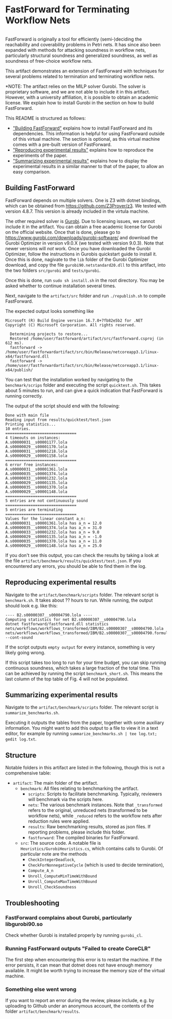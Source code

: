 <div style="display: flex; align-items: center; justify-content: center;">
  <h1>FastForward for Terminating Workflow Nets&nbsp;</h1>
</div>

FastForward is originally a tool for efficiently (semi-)deciding the reachability and coverability problems in Petri nets.
It has since also been expanded with methods for attacking
soundness in workflow nets, particularly structural soundness and generalized soundness, as well as soundness of free-choice workflow nets.

This artifact demonstrates an extension of FastForward with techniques for
several problems related to termination and terminating workflow nets.

*NOTE: The artifact relies on the MILP solver Gurobi.
The solver is proprietary software, and we are not able
to include it in this artifact.
However, with a university affiliation, it is possible to obtain an
academic license. We explain how to install Gurobi in
the section on how to build FastForward.


This README is structured as follows:

- ["Building FastForward"](#compiling-fastforward) explains
how to install FastForward and its dependencies.
This information is helpful for using FastForward outside of this virtual machine. The section is
optional, as this virtual machine comes with a pre-built version of FastForward.
- ["Reproducing experimental results"](#reproducing-experimental-results)
explains how to reproduce the experiments of the paper.
- ["Summarizing experimental results"](#summarizing-experimental-results) explains how to
display the experimental results in a similar manner to that of the paper, to
allow an easy comparison.



## Building FastForward

FastForward depends on multiple solvers. One is 
Z3 with dotnet bindings, which can be obtained from 
<a href="https://github.com/Z3Prover/z3">https://github.com/Z3Prover/z3</a>.
We tested with version 4.8.7. This version is already included in the virtula machine.

The other required solver is <a href="https://www.gurobi.com/">Gurobi</a>.
Due to licensing issues, we cannot include it in the artifact.
You can obtain a free academic license for Gurobi
on the official website.
Once that is done, please go to
https://www.gurobi.com/downloads/gurobi-software/
and download the Gurobi Optimizer in version v9.0.X (we tested with version 9.0.3).
Note that newer versions will *not* work.
Once you have downloaded the Gurobi Optimizer, follow 
the instructions in Gurobis quickstart guide to install it.
Once this is done, nagivate to the `lib`
folder of the Gurobi Optimizer download, and copy the file `gurobi90.netstandard20.dll`
to this artifact, into the two folders
`src/gurobi` and `tests/gurobi`.


Once this is done, run `sudo sh install.sh` in the root directory.
You may be asked whether to continue installation several times.

Next, navigate to the `artifact/src` folder and
run `./republish.sh` to compile FastForward. 

The expected output looks something like

```
Microsoft (R) Build Engine version 16.7.0+7fb82e5b2 for .NET
Copyright (C) Microsoft Corporation. All rights reserved.

  Determining projects to restore...
  Restored /home/user/fastforward/artifact/src/fastforward.csproj (in 612 ms).
  fastforward -> /home/user/fastforwardartifact/src/bin/Release/netcoreapp3.1/linux-x64/fastforward.dll
  fastforward -> /home/user/fastforwardartifact/src/bin/Release/netcoreapp3.1/linux-x64/publish/
```

You can test that the installation worked by navigating to the `benchmark/scrips`
folder and executing the script `quicktest.sh`.
This takes about 5 minutes to run, and can give a quick indication
that FastForward is running correctly.

The output of the script should end with the following:

```
Done with main file
Reading input from results/quicktest/test.json
Printing statistics...
10 entries.
===============================
4 timeouts on instances:
A.s00000031__s00001177.lola
A.s00000029__s00001170.lola
A.s00000031__s00001218.lola
A.s00000029__s00001158.lola
===============================
6 error free instances:
A.s00000031__s00001361.lola
A.s00000035__s00001374.lola
A.s00000033__s00001232.lola
A.s00000029__s00001135.lola
A.s00000035__s00001370.lola
A.s00000029__s00001148.lola
===============================
5 entries are not continuously sound
===============================
5 entries are terminating
===============================
Values for the linear constant a_n:
A.s00000031__s00001361.lola has a_n = 12.0
A.s00000035__s00001374.lola has a_n = 31.0
A.s00000033__s00001232.lola has a_n = 9.0
A.s00000029__s00001135.lola has a_n = -1.0
A.s00000035__s00001370.lola has a_n = 11.0
A.s00000029__s00001148.lola has a_n = 25.0
```

If you don't see this output, you can check the results by
taking a look at the file `artifact/benchmark/results/quicktest/test.json`.
If you encountered any errors, you should be able to find them in the log.

## Reproducing experimental results

Navigate to the
`artifact/benchmark/scripts` folder.
The relevant script is
`benchmark.sh`.
It takes about ?? hours to run.
While running, the output should look e.g. like this:
```
---- B2.s00000307__s00004790.lola ----
Computing statistics for net B2.s00000307__s00004790.lola
dotnet fastforward/fastforward.dll statistics nets/workflows/workflows_transformed/IBM/B2.s00000307__s00004790.lola nets/workflows/workflows_transformed/IBM/B2.s00000307__s00004790.formula --cont-sound
```

If the script outputs `empty output` for every instance, something is very likely going wrong.

If this script takes too long to run for your time budget,
you can skip running continuous soundness,
which takes a large fraction of the total time.
This can be achieved by running the script `benchmark_short.sh`.
This means the last column of the top table of Fig. 4 will
not be populated.

## Summarizing experimental results

Navigate to the
`artifact/benchmark/scripts` folder.
The relevant script is 
`summarize_benchmarks.sh`.

Executing it outputs the tables from the paper, together with some auxiliary information.
You might want to add this output to a file to view it in a
text editor, for example by running
`summarize_benchmarks.sh | tee log.txt; gedit log.txt`.

## Structure
Notable folders in this artifact are listed in the following, though this is not a comprehensive table:
- `artifact`: The main folder of the artifact.
  - `benchmark`: All files relating to benchmarking the artifact.
    - `scripts`: Scripts to facilitate benchmarking. Typically, reviewers will benchmark via the scripts here.
    - `nets`: The various benchmark instances. Note that `_transformed` refers to
    the original, unreduced nets (transformed to be workflow nets), while `_reduced` refers to
    the workflow nets after reduction rules were applied. 
    - `results`: Raw benchmarking results, stored as json files. If reporting problems, please include this folder.
    - `fastforward`: The compiled binaries for FastForward.
  - `src`: The source code. A notable file is `Heuristics/GurobiHeuristics.cs`, which contains calls to Gurobi. Of particular note are the methods 
      - `CheckIntegerDeadlock`,
      - `CheckForNonnegativeCycle` (which is used to decide termination), 
      - `Compute_A_n`
      - `Unroll_ComputeMinTimeWithBound` 
      - `Unroll_ComputeMaxTimeWithBound`
      - `Unroll_CheckSoundness`

## Troubleshooting

### **FastForward complains about Gurobi, particularly libgurobi90.so**

Check whether Gurobi is installed properly by running
`gurobi_cl`.

### **Running FastForward outputs "Failed to create CoreCLR"**

The first step when encountering this error is to restart the machine. If the error persists, it can mean that dotnet does not have enough memory available. It might be worth trying to
increase the memory size of the virtual machine.

### **Something else went wrong**

If you want to report an error during the review,
please include, e.g. by uploading to Github under an anonymous account, the contents of the folder `artifact/benchmark/results`.